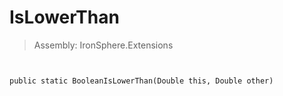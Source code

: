 ﻿

# IsLowerThan

> Assembly: IronSphere.Extensions



```


public static BooleanIsLowerThan(Double this, Double other)
```